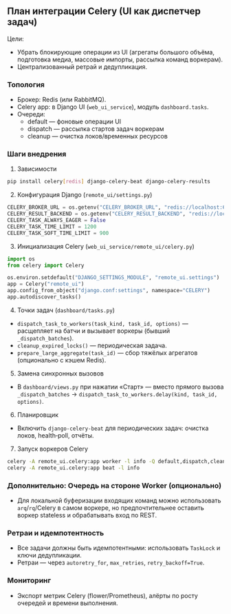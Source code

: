 ## План интеграции Celery (UI как диспетчер задач)

Цели:
- Убрать блокирующие операции из UI (агрегаты большого объёма, подготовка медиа, массовые импорты, рассылка команд воркерам).
- Централизованный ретрай и дедупликация.

### Топология
- Брокер: Redis (или RabbitMQ).
- Celery app: в Django UI (`web_ui_service`), модуль `dashboard.tasks`.
- Очереди:
  - default — фоновые операции UI
  - dispatch — рассылка стартов задач воркерам
  - cleanup — очистка локов/временных ресурсов

### Шаги внедрения
1) Зависимости
```bash
pip install celery[redis] django-celery-beat django-celery-results
```

2) Конфигурация Django (`remote_ui/settings.py`)
```python
CELERY_BROKER_URL = os.getenv("CELERY_BROKER_URL", "redis://localhost:6379/0")
CELERY_RESULT_BACKEND = os.getenv("CELERY_RESULT_BACKEND", "redis://localhost:6379/1")
CELERY_TASK_ALWAYS_EAGER = False
CELERY_TASK_TIME_LIMIT = 1200
CELERY_TASK_SOFT_TIME_LIMIT = 900
```

3) Инициализация Celery (`web_ui_service/remote_ui/celery.py`)
```python
import os
from celery import Celery

os.environ.setdefault("DJANGO_SETTINGS_MODULE", "remote_ui.settings")
app = Celery("remote_ui")
app.config_from_object("django.conf:settings", namespace="CELERY")
app.autodiscover_tasks()
```

4) Точки задач (`dashboard/tasks.py`)
- `dispatch_task_to_workers(task_kind, task_id, options)` — расщепляет на батчи и вызывает воркеры (бывший `_dispatch_batches`).
- `cleanup_expired_locks()` — периодическая задача.
- `prepare_large_aggregate(task_id)` — сбор тяжёлых агрегатов (опционально с кэшем Redis).

5) Замена синхронных вызовов
- В `dashboard/views.py` при нажатии «Старт» — вместо прямого вызова `_dispatch_batches` → `dispatch_task_to_workers.delay(kind, task_id, options)`.

6) Планировщик
- Включить `django-celery-beat` для периодических задач: очистка локов, health‑poll, отчёты.

7) Запуск воркеров Celery
```bash
celery -A remote_ui.celery:app worker -l info -Q default,dispatch,cleanup -c 2
celery -A remote_ui.celery:app beat -l info
```

### Дополнительно: Очередь на стороне Worker (опционально)
- Для локальной буферизации входящих команд можно использовать `arq`/`rq`/Celery в самом воркере, но предпочтительнее оставить воркер stateless и обрабатывать вход по REST.

### Ретраи и идемпотентность
- Все задачи должны быть идемпотентными: использовать `TaskLock` и ключи дедупликации.
- Ретраи — через `autoretry_for`, `max_retries`, `retry_backoff=True`.

### Мониторинг
- Экспорт метрик Celery (flower/Prometheus), алёрты по росту очередей и времени выполнения.
